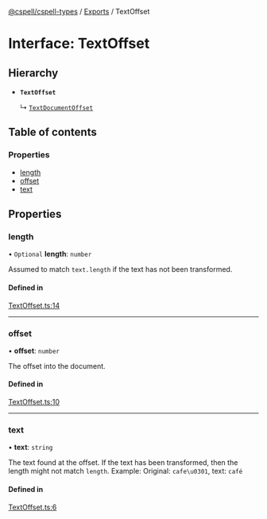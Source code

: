 [@cspell/cspell-types](../README.md) / [Exports](../modules.md) / TextOffset

# Interface: TextOffset

## Hierarchy

- **`TextOffset`**

  ↳ [`TextDocumentOffset`](TextDocumentOffset.md)

## Table of contents

### Properties

- [length](TextOffset.md#length)
- [offset](TextOffset.md#offset)
- [text](TextOffset.md#text)

## Properties

### length

• `Optional` **length**: `number`

Assumed to match `text.length` if the text has not been transformed.

#### Defined in

[TextOffset.ts:14](https://github.com/streetsidesoftware/cspell/blob/c27229b/packages/cspell-types/src/TextOffset.ts#L14)

___

### offset

• **offset**: `number`

The offset into the document.

#### Defined in

[TextOffset.ts:10](https://github.com/streetsidesoftware/cspell/blob/c27229b/packages/cspell-types/src/TextOffset.ts#L10)

___

### text

• **text**: `string`

The text found at the offset. If the text has been transformed, then the length might not match `length`.
Example: Original: `cafe\u0301`, text: `café`

#### Defined in

[TextOffset.ts:6](https://github.com/streetsidesoftware/cspell/blob/c27229b/packages/cspell-types/src/TextOffset.ts#L6)
